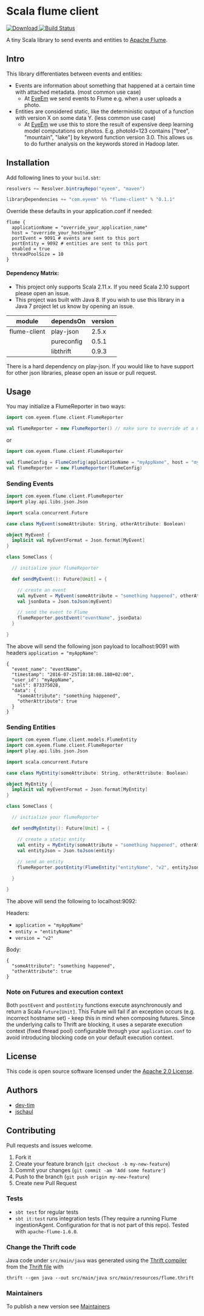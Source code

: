 # Scala flume client

[![Download](https://api.bintray.com/packages/eyeem/maven/flume-client/images/download.svg) ](https://bintray.com/eyeem/maven/flume-client/_latestVersion)[![Build Status](https://travis-ci.org/eyeem/scala-flume-client.svg?branch=master)](https://travis-ci.org/eyeem/scala-flume-client)

A tiny Scala library to send events and entities to [Apache Flume](https://flume.apache.org/).  

## Intro

This library differentiates between events and entities:

* Events are information about something that happened at a certain time with attached metadata. (most common use case)
    * At [EyeEm](https://www.eyeem.com/) we send events to Flume e.g. when a user uploads a photo.  
* Entities are considered static, like the deterministic output of a function with version X on some data Y. (less common use case)
    * At [EyeEm](https://www.eyeem.com/) we use this to store the result of expensive deep learning model computations on photos. E.g. photoId=123 contains ["tree", "mountain", "lake"] by keyword function version 3.0. This allows us to do further analysis on the keywords stored in Hadoop later.

## Installation 

Add following lines to your ```build.sbt```: 

```scala
resolvers += Resolver.bintrayRepo("eyeem", "maven")

libraryDependencies += "com.eyeem" %% "flume-client" % "0.1.1"
```

Override these defaults in your application.conf if needed:

```
flume {
  applicationName = "override_your_application_name"
  host = "override_your_hostname"
  portEvent = 9091 # events are sent to this port
  portEntity = 9092 # entities are sent to this port
  enabled = true
  threadPoolSize = 10
}
```

#### Dependency Matrix:

* This project only supports Scala 2.11.x. If you need Scala 2.10 support please open an issue.
* This project was built with Java 8. If you wish to use this library in a Java 7 project let us know by opening an issue.

| module                       | dependsOn                | version  |
| ---------------------------- | ------------------------ | -------- |
| flume-client                 | play-json                | 2.5.x    |
|                              | pureconfig               | 0.5.1    |
|                              | libthrift                | 0.9.3    |

There is a hard dependency on play-json. If you would like to have support for other json libraries, please open an issue or pull request.

## Usage

You may initialize a FlumeReporter in two ways:

```scala
import com.eyeem.flume.client.FlumeReporter

val flumeReporter = new FlumeReporter() // make sure to override at a minimum flume.applicationName and flume.host in your configuration file
```

or

```scala
import com.eyeem.flume.client.FlumeReporter

val flumeConfig = FlumeConfig(applicationName = "myAppName", host = "myserver.mydomain.overrideMe")
val flumeReporter = new FlumeReporter(flumeConfig) 
```


### Sending Events

```scala
import com.eyeem.flume.client.FlumeReporter
import play.api.libs.json.Json

import scala.concurrent.Future

case class MyEvent(someAttribute: String, otherAttribute: Boolean)

object MyEvent {
  implicit val myEventFormat = Json.format[MyEvent]
}

class SomeClass {

  // initialize your flumeReporter

  def sendMyEvent(): Future[Unit] = {

    // create an event
    val myEvent = MyEvent(someAttribute = "something happened", otherAttribute = true)
    val jsonData = Json.toJson(myEvent)

    // send the event to Flume
    flumeReporter.postEvent("eventName", jsonData)
  }

}
```

The above will send the following json payload to localhost:9091 with headers `application = "myAppName"`:

```
{
  "event_name": "eventName",
  "timestamp": "2016-07-25T18:18:08.180+02:00",
  "user_id": "myAppName",
  "salt": 873375028,
  "data": {
    "someAttribute": "something happened",
    "otherAttribute": true
  }
}
```


### Sending Entities

```scala
import com.eyeem.flume.client.models.FlumeEntity
import com.eyeem.flume.client.FlumeReporter
import play.api.libs.json.Json

import scala.concurrent.Future

case class MyEntity(someAttribute: String, otherAttribute: Boolean)

object MyEntity {
  implicit val myEventFormat = Json.format[MyEntity]
}

class SomeClass {

  // initialize your flumeReporter

  def sendMyEntity(): Future[Unit] = {

    // create a static entity
    val entity = MyEntity(someAttribute = "something happened", otherAttribute = true)
    val entityJson = Json.toJson(entity)
    
    // send an entity
    flumeReporter.postEntity(FlumeEntity("entityName", "v2", entityJson))

  }

}
```

The above will send the following to localhost:9092:

Headers:
* `application = "myAppName"`
* `entity = "entityName"`
* `version = "v2"`

Body:
```
{
  "someAttribute": "something happened",
  "otherAttribute": true
}
```

### Note on Futures and execution context

Both `postEvent` and `postEntity` functions execute asynchronously and return a Scala `Future[Unit]`. This Future will fail if an exception occurs (e.g. incorrect hostname set) - keep this in mind when composing futures. 
Since the underlying calls to Thrift are blocking, it uses a separate execution context (fixed thread pool) configurable through your `application.conf` to avoid introducing blocking code on your default execution context.

## License

This code is open source software licensed under the [Apache 2.0 License](http://www.apache.org/licenses/LICENSE-2.0.html).

## Authors

* [dev-tim](https://github.com/dev-tim)
* [jschaul](https://github.com/jschaul)

## Contributing

Pull requests and issues welcome.

1. Fork it
2. Create your feature branch (`git checkout -b my-new-feature`)
3. Commit your changes (`git commit -am 'Add some feature'`)
4. Push to the branch (`git push origin my-new-feature`)
5. Create new Pull Request

### Tests

* `sbt test` for regular tests
* `sbt it:test` runs integration tests (They require a running Flume ingestionAgent. Configuration for that is not part of this repo). Tested with `apache-flume-1.6.0`.

### Change the Thrift code

Java code under `src/main/java` was generated using the [Thrift compiler](https://thrift.apache.org/) from the [Thrift file](src/main/resources/flume.thrift) with

```
thrift --gen java --out src/main/java src/main/resources/flume.thrift
```

### Maintainers

To publish a new version see [Maintainers](MAINTAINERS.md)

